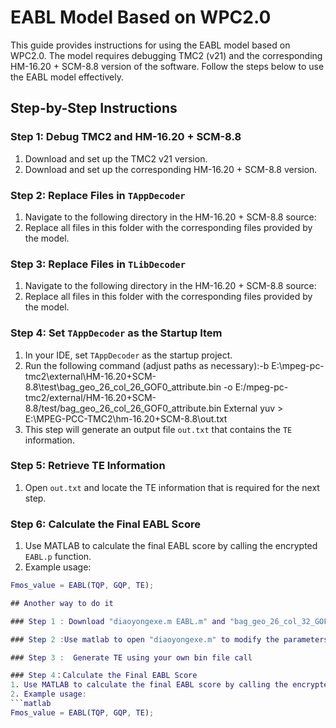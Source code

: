 # EABL Model Based on WPC2.0

This guide provides instructions for using the EABL model based on WPC2.0. The model requires debugging TMC2 (v21) and the corresponding HM-16.20 + SCM-8.8 version of the software. Follow the steps below to use the EABL model effectively.

## Step-by-Step Instructions

### Step 1: Debug TMC2 and HM-16.20 + SCM-8.8
1. Download and set up the TMC2 v21 version.
2. Download and set up the corresponding HM-16.20 + SCM-8.8 version.

### Step 2: Replace Files in `TAppDecoder`
1. Navigate to the following directory in the HM-16.20 + SCM-8.8 source:
2. Replace all files in this folder with the corresponding files provided by the model.

### Step 3: Replace Files in `TLibDecoder`
1. Navigate to the following directory in the HM-16.20 + SCM-8.8 source:
2. Replace all files in this folder with the corresponding files provided by the model.

### Step 4: Set `TAppDecoder` as the Startup Item
1. In your IDE, set `TAppDecoder` as the startup project.
2. Run the following command (adjust paths as necessary):-b E:\mpeg-pc-tmc2\external\HM-16.20+SCM-8.8\test\bag_geo_26_col_26_GOF0_attribute.bin -o E:/mpeg-pc-tmc2/external/HM-16.20+SCM-8.8/test/bag_geo_26_col_26_GOF0_attribute.bin External yuv > E:\MPEG-PCC-TMC2\hm-16.20+SCM-8.8\out.txt
3. This step will generate an output file `out.txt` that contains the `TE` information.

### Step 5: Retrieve TE Information
1. Open `out.txt` and locate the TE information that is required for the next step.

### Step 6: Calculate the Final EABL Score
1. Use MATLAB to calculate the final EABL score by calling the encrypted `EABL.p` function.
2. Example usage:
```matlab
Fmos_value = EABL(TQP, GQP, TE);

## Another way to do it

### Step 1 : Download "diaoyongexe.m EABL.m" and "bag_geo_26_col_32_GOF0_attribute.bin"

### Step 2 :Use matlab to open "diaoyongexe.m" to modify the parameters inside, and the default parameters can be used to test whether the deployment is successful

### Step 3 :  Generate TE using your own bin file call

### Step 4：Calculate the Final EABL Score
1. Use MATLAB to calculate the final EABL score by calling the encrypted `EABL.p` function.
2. Example usage:
```matlab
Fmos_value = EABL(TQP, GQP, TE);